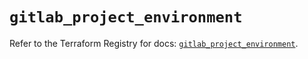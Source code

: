 # `gitlab_project_environment`

Refer to the Terraform Registry for docs: [`gitlab_project_environment`](https://registry.terraform.io/providers/gitlabhq/gitlab/17.2.0/docs/resources/project_environment).
